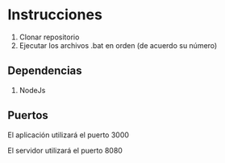 # Instrucciones

1. Clonar repositorio
2. Ejecutar los archivos .bat en orden (de acuerdo su número)

## Dependencias
1. NodeJs

## Puertos

El aplicación utilizará el puerto 3000

El servidor utilizará el puerto 8080
